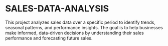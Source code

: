 # SALES-DATA-ANALYSIS
This project analyzes sales data over a specific period to identify trends, seasonal patterns, and performance insights. The goal is to help businesses make informed, data-driven decisions by understanding their sales performance and forecasting future sales.
